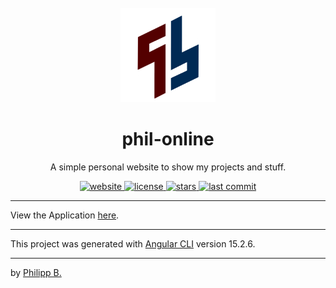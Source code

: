 <div align="center">
    <br />
    <img src="src/assets/logoPhilOnline.png" alt="phil-onlineLogo" width="30%"/>
    <h1>phil-online</h1>
    <p>
        A simple personal website to show my projects and stuff.
    </p>
</div>

<div align="center">
    <a href="https://philipp-bonin.com/">
        <img src="https://img.shields.io/website?down_color=red&down_message=offline&up_color=green&up_message=online&url=https%3A%2F%2Fphilipp-bonin.com%2F" alt="website">
    </a>
    <a href="https://github.com/cophilot/phil-online/blob/master/LICENSE">
        <img src="https://img.shields.io/github/license/cophilot/phil-online" alt="license">
    </a>
    <a href="https://github.com/cophilot/phil-online/stargazers">
        <img src="https://img.shields.io/github/stars/cophilot/phil-online" alt="stars">
    </a>
    <a href="https://github.com/cophilot/phil-online/commits/master">
        <img src="https://img.shields.io/github/last-commit/cophilot/phil-online" alt="last commit">
    </a>
</div>

---

View the Application [here](https://philipp-bonin.com/).

---

This project was generated with [Angular CLI](https://github.com/angular/angular-cli) version 15.2.6.

---

by [Philipp B.](https://github.com/cophilot)

<!-- ng deploy --base-href=https://philipp-bonin.com --cname=philipp-bonin.com-->

